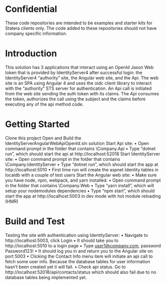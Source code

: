 # Confidential
These code repositories are intended to be examples and starter kits for Statera clients only.  The code added to these repositories should not have company specific information.

# Introduction 

This solution has 3 applications that interact using an OpenId Jason Web token that is provided by IdentityServer4 after successful login:  the IdentityServer4 “authority” site, the Angular web site, and the Api.  The web site is an SPA using Angular 4 and uses the oidc client library to interact with the “authority” STS server for authentication.  An Api call is initiated from the web site sending the auth token with its claims.  The Api consumes the token, authorizes the call using the subject and the claims before executing any of the api method code.
 

# Getting Started
Clone this project
Open and Build the IdentityServerAngularWebApiOpenId.sln solution 
Start Api site:
•	Open command prompt in the folder that contains \Company.Api
•	Type “dotnet run”, which should start the api at http://localhost:52018
Start IdentityServer site:
•	Open command prompt in the folder that contains \Company.IdentityServer
•	Type “dotnet run”, which should start the app at http://localhost:5010
•	First time run will create the aspnet Identity tables in localdb with a couple of test users
Start the Angular web site:
•	Make sure you have node, npm, webpack, and yarn installed.
•	Open command prompt in the folder that contains \Company.Web
•	Type “yarn install”, which will setup your nodemodules dependencies
•	Type “npm start”, which should start the app at http://localhost:5003 in dev mode with hot module reloading (HMR)



# Build and Test
Testing the site with authentication using IdentityServer:
•	Navigate to http://localhost:5003, click Login
•	It should take you to http://localhost:5010 to a login page
•	Type user1@company.com, password Password123!
•	It should log you in and return you to the Angular site on port 5003
•	Clicking the Contact Info menu item will initiate an api call to fetch some user info.  Because the database tables for user information hasn’t been created yet it will fail.
•	Check api status.  Go to http://localhost:52018/api/contacts/status which should also fail due to no database tables being implemented yet. 


